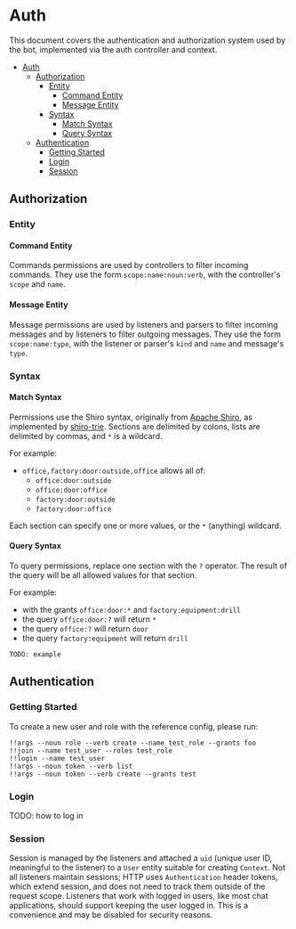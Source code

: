 # Auth

This document covers the authentication and authorization system used by the bot, implemented via the auth controller
and context.

- [Auth](#auth)
  - [Authorization](#authorization)
    - [Entity](#entity)
      - [Command Entity](#command-entity)
      - [Message Entity](#message-entity)
    - [Syntax](#syntax)
      - [Match Syntax](#match-syntax)
      - [Query Syntax](#query-syntax)
  - [Authentication](#authentication)
    - [Getting Started](#getting-started)
    - [Login](#login)
    - [Session](#session)

## Authorization

### Entity

#### Command Entity

Commands permissions are used by controllers to filter incoming commands. They use the form `scope:name:noun:verb`,
with the controller's `scope` and `name`.

#### Message Entity

Message permissions are used by listeners and parsers to filter incoming messages and by listeners to filter outgoing
messages. They use the form `scope:name:type`, with the listener or parser's `kind` and `name` and message's `type`.

### Syntax

#### Match Syntax

Permissions use the Shiro syntax, originally from [Apache Shiro](https://shiro.apache.org/permissions.html), as
implemented by [shiro-trie](https://www.npmjs.com/package/shiro-trie). Sections are delimited by colons, lists are
delimited by commas, and `*` is a wildcard.

For example:

- `office,factory:door:outside,office` allows all of:
  - `office:door:outside`
  - `office:door:office`
  - `factory:door:outside`
  - `factory:door:office`

Each section can specify one or more values, or the `*` (anything) wildcard.

#### Query Syntax

To query permissions, replace one section with the `?` operator. The result of the query will be all allowed values for
that section.

For example:

- with the grants `office:door:*` and `factory:equipment:drill`
- the query `office:door:?` will return `*`
- the query `office:?` will return `door`
- the query `factory:equipment` will return `drill`

```
TODO: example
```

## Authentication

### Getting Started

To create a new user and role with the reference config, please run:

```none
!!args --noun role --verb create --name test_role --grants foo
!!join --name test_user --roles test_role
!!login --name test_user
!!args --noun token --verb list
!!args --noun token --verb create --grants test
```

### Login

TODO: how to log in

### Session

Session is managed by the listeners and attached a `uid` (unique user ID, meaningful to the listener) to a `User`
entity suitable for creating `Context`. Not all listeners maintain sessions; HTTP uses `Authentication` header tokens,
which extend session, and does not need to track them outside of the request scope. Listeners that work with logged in
users, like most chat applications, should support keeping the user logged in. This is a convenience and may be
disabled for security reasons.